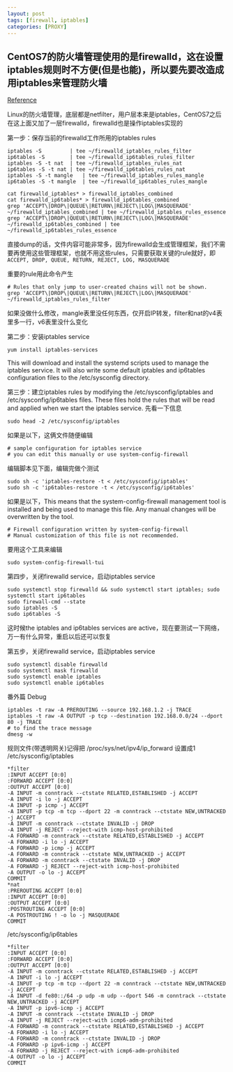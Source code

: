 ```yaml
---
layout: post
tags: [firewall, iptables]
categories: [PROXY]
---
```



## CentOS7的防火墙管理使用的是firewalld，这在设置iptables规则时不方便(但是也能)，所以要先要改造成用iptables来管理防火墙

[Reference](https://www.digitalocean.com/community/tutorials/how-to-migrate-from-firewalld-to-iptables-on-centos-7)

Linux的防火墙管理，底层都是netfilter，用户层本来是iptables，CentOS7之后在这上面又加了一层firewalld，firewalld也是操作iptables实现的

第一步：保存当前的firewalld工作所用的iptables rules
```
iptables -S         | tee ~/firewalld_iptables_rules_filter 
ip6tables -S        | tee ~/firewalld_ip6tables_rules_filter 
iptables -S -t nat  | tee ~/firewalld_iptables_rules_nat 
ip6tables -S -t nat | tee ~/firewalld_ip6tables_rules_nat 
iptables -S -t mangle   | tee ~/firewalld_iptables_rules_mangle 
ip6tables -S -t mangle  | tee ~/firewalld_ip6tables_rules_mangle

cat firewalld_iptables* > firewalld_iptables_combined 
cat firewalld_ip6tables* > firewalld_ip6tables_combined
grep 'ACCEPT\|DROP\|QUEUE\|RETURN\|REJECT\|LOG\|MASQUERADE' ~/firewalld_iptables_combined | tee ~/firewalld_iptables_rules_essence 
grep 'ACCEPT\|DROP\|QUEUE\|RETURN\|REJECT\|LOG\|MASQUERADE' ~/firewalld_ip6tables_combined | tee ~/firewalld_ip6tables_rules_essence
```
直接dump的话，文件内容可能非常多，因为firewalld会生成管理框架，我们不需要再使用这些管理框架，也就不用这些rules，只需要获取关键的rule就好，即`ACCEPT, DROP, QUEUE, RETURN, REJECT, LOG, MASQUERADE`   

重要的rule用此命令产生
```
# Rules that only jump to user-created chains will not be shown.   
grep 'ACCEPT\|DROP\|QUEUE\|RETURN\|REJECT\|LOG\|MASQUERADE' ~/firewalld_iptables_rules_filter
```
如果没做什么修改，mangle表里没任何东西，仅开启IP转发，filter和nat的v4表里多一行，v6表里没什么变化

第二步：安装iptables service
```
yum install iptables-services
```
This will download and install the systemd scripts used to manage the iptables service. It will also write some default iptables and ip6tables configuration files to the /etc/sysconfig directory.

第三步：建立iptables rules
by modifying the /etc/sysconfig/iptables and /etc/sysconfig/ip6tables files. These files hold the rules that will be read and applied when we start the iptables service.
先看一下信息
```
sudo head -2 /etc/sysconfig/iptables
```
如果是以下，这俩文件随便编辑
```
# sample configuration for iptables service
# you can edit this manually or use system-config-firewall
```
编辑脚本见下面，编辑完做个测试
```
sudo sh -c 'iptables-restore -t < /etc/sysconfig/iptables'
sudo sh -c 'ip6tables-restore -t < /etc/sysconfig/ip6tables'
```
如果是以下，This means that the system-config-firewall management tool is installed and being used to manage this file. Any manual changes will be overwritten by the tool.
```
# Firewall configuration written by system-config-firewall
# Manual customization of this file is not recommended.
```
要用这个工具来编辑
```
sudo system-config-firewall-tui
```

第四步，关闭firewalld service，启动iptables service
```
sudo systemctl stop firewalld && sudo systemctl start iptables; sudo systemctl start ip6tables
sudo firewall-cmd --state
sudo iptables -S 
sudo ip6tables -S
```
这时候the iptables and ip6tables services are active，现在要测试一下网络，万一有什么异常，重启以后还可以恢复

第五步，关闭firewalld service，启动iptables service
```
sudo systemctl disable firewalld
sudo systemctl mask firewalld
sudo systemctl enable iptables 
sudo systemctl enable ip6tables
```

番外篇 Debug
```
iptables -t raw -A PREROUTING --source 192.168.1.2 -j TRACE 
iptables -t raw -A OUTPUT -p tcp --destination 192.168.0.0/24 --dport 80 -j TRACE
# to find the trace message
dmesg -w
```

规则文件(带透明网关)记得把 /proc/sys/net/ipv4/ip_forward 设置成1
/etc/sysconfig/iptables
```
*filter 
:INPUT ACCEPT [0:0] 
:FORWARD ACCEPT [0:0] 
:OUTPUT ACCEPT [0:0] 
-A INPUT -m conntrack --ctstate RELATED,ESTABLISHED -j ACCEPT 
-A INPUT -i lo -j ACCEPT 
-A INPUT -p icmp -j ACCEPT 
-A INPUT -p tcp -m tcp --dport 22 -m conntrack --ctstate NEW,UNTRACKED -j ACCEPT 
-A INPUT -m conntrack --ctstate INVALID -j DROP 
-A INPUT -j REJECT --reject-with icmp-host-prohibited 
-A FORWARD -m conntrack --ctstate RELATED,ESTABLISHED -j ACCEPT 
-A FORWARD -i lo -j ACCEPT 
-A FORWARD -p icmp -j ACCEPT 
-A FORWARD -m conntrack --ctstate NEW,UNTRACKED -j ACCEPT 
-A FORWARD -m conntrack --ctstate INVALID -j DROP 
-A FORWARD -j REJECT --reject-with icmp-host-prohibited 
-A OUTPUT -o lo -j ACCEPT 
COMMIT 
*nat 
:PREROUTING ACCEPT [0:0] 
:INPUT ACCEPT [0:0] 
:OUTPUT ACCEPT [0:0] 
:POSTROUTING ACCEPT [0:0] 
-A POSTROUTING ! -o lo -j MASQUERADE 
COMMIT
```
/etc/sysconfig/ip6tables
```
*filter 
:INPUT ACCEPT [0:0] 
:FORWARD ACCEPT [0:0] 
:OUTPUT ACCEPT [0:0] 
-A INPUT -m conntrack --ctstate RELATED,ESTABLISHED -j ACCEPT 
-A INPUT -i lo -j ACCEPT 
-A INPUT -p tcp -m tcp --dport 22 -m conntrack --ctstate NEW,UNTRACKED -j ACCEPT 
-A INPUT -d fe80::/64 -p udp -m udp --dport 546 -m conntrack --ctstate NEW,UNTRACKED -j ACCEPT 
-A INPUT -p ipv6-icmp -j ACCEPT 
-A INPUT -m conntrack --ctstate INVALID -j DROP 
-A INPUT -j REJECT --reject-with icmp6-adm-prohibited 
-A FORWARD -m conntrack --ctstate RELATED,ESTABLISHED -j ACCEPT 
-A FORWARD -i lo -j ACCEPT 
-A FORWARD -m conntrack --ctstate INVALID -j DROP 
-A FORWARD -p ipv6-icmp -j ACCEPT 
-A FORWARD -j REJECT --reject-with icmp6-adm-prohibited 
-A OUTPUT -o lo -j ACCEPT 
COMMIT
```